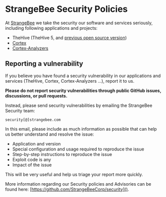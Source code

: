 # StrangeBee Security Policies 

At [StrangeBee](https://www.strangebee.com) we take the security our software and services seriously, including following applications and projects: 
- TheHive (TheHive 5, and [previous open source version](https://github.com/TheHive-Project/TheHive))
- [Cortex](https://github.com/TheHive-Project/Cortex)
- [Cortex-Analyzers](https://github.com/TheHive-Project/Cortex-Analyzers)

## Reporting a vulnerability
If you believe you have found a security vulnerability in our applications and services (TheHive, Cortex, Cortex-Analyzers ...), report it to us.

**Please do not report security vulnerabilities through public GitHub issues, discussions, or pull requests.**

Instead, please send security vulnerabilities by emailing the StrangeBee Security team: 

```
security[@]strangebee.com
``` 

In this email, please include as much information as possible that can help us better understand and resolve the issue:
- Application and version
- Special configuration and usage required to reproduce the issue
- Step-by-step instructions to reproduce the issue
- Exploit code is any
- Impact of the issue

This will be very useful and help us triage your report more quickly.

More information regarding our Security policies and Advisories can be found here: [https://github.com/StrangeBeeCorp/security]().